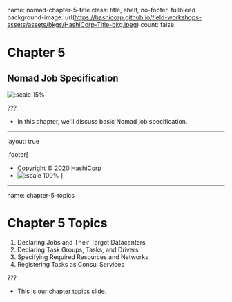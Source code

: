 name: nomad-chapter-5-title
class: title, shelf, no-footer, fullbleed
background-image: url(https://hashicorp.github.io/field-workshops-assets/assets/bkgs/HashiCorp-Title-bkg.jpeg)
count: false

# Chapter 5
## Nomad Job Specification

![:scale 15%](https://hashicorp.github.io/field-workshops-assets/assets/logos/logo_nomad.png)

???
* In this chapter, we'll discuss basic Nomad job specification.

---
layout: true

.footer[
- Copyright © 2020 HashiCorp
- ![:scale 100%](https://hashicorp.github.io/field-workshops-assets/assets/logos/HashiCorp_Icon_Black.svg)
]

---
name: chapter-5-topics
# Chapter 5 Topics

1. Declaring Jobs and Their Target Datacenters
2. Declaring Task Groups, Tasks, and Drivers
3. Specifying Required Resources and Networks
4. Registering Tasks as Consul Services

???
* This is our chapter topics slide.
